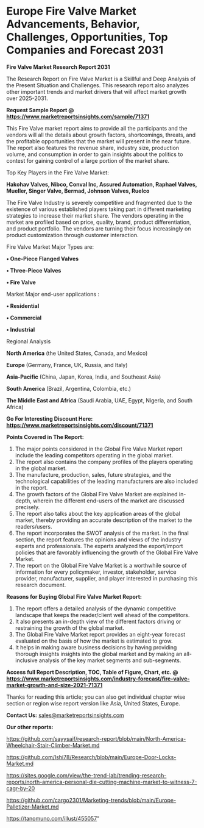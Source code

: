  # Europe Fire Valve Market Advancements, Behavior, Challenges, Opportunities, Top Companies and Forecast 2031

<strong>Fire Valve Market Research Report 2031</strong>

The Research Report on Fire Valve Market is a Skillful and Deep Analysis of the Present Situation and Challenges. This research report also analyzes other important trends and market drivers that will affect market growth over 2025-2031.

<strong>Request Sample Report @ <a href=https://www.marketreportsinsights.com/sample/71371>https://www.marketreportsinsights.com/sample/71371</a></strong>

This Fire Valve market report aims to provide all the participants and the vendors will all the details about growth factors, shortcomings, threats, and the profitable opportunities that the market will present in the near future. The report also features the revenue share, industry size, production volume, and consumption in order to gain insights about the politics to contest for gaining control of a large portion of the market share.

Top Key Players in the Fire Valve Market:

<strong>Hakohav Valves, Nibco, Conval Inc, Assured Automation, Raphael Valves, Mueller, Singer Valve, Bermad, Johnson Valves, Ruelco</strong>

The Fire Valve Industry is severely competitive and fragmented due to the existence of various established players taking part in different marketing strategies to increase their market share. The vendors operating in the market are profiled based on price, quality, brand, product differentiation, and product portfolio. The vendors are turning their focus increasingly on product customization through customer interaction.

Fire Valve Market Major Types are:

<strong>• One-Piece Flanged Valves

• Three-Piece Valves

• Fire Valve</strong>

Market Major end-user applications :

<strong>• Residential

• Commercial

• Industrial</strong>

Regional Analysis

</u><strong><b>North America</b></strong> (the United States, Canada, and Mexico)

<strong><b>Europe </b></strong>(Germany, France, UK, Russia, and Italy)

<strong><b>Asia-Pacific</b></strong> (China, Japan, Korea, India, and Southeast Asia)

<strong><b>South America</b></strong> (Brazil, Argentina, Colombia, etc.)

<strong><b>The Middle East and Africa</b></strong> (Saudi Arabia, UAE, Egypt, Nigeria, and South Africa)

<strong>Go For Interesting Discount Here: <a href=https://www.marketreportsinsights.com/discount/71371>https://www.marketreportsinsights.com/discount/71371</a></strong>

<strong>Points Covered in The Report:</strong>
<ol>
  <li>The major points considered in the Global Fire Valve Market report include the leading competitors operating in the global market.</li>
  <li>The report also contains the company profiles of the players operating in the global market.</li>
  <li>The manufacture, production, sales, future strategies, and the technological capabilities of the leading manufacturers are also included in the report.</li>
  <li>The growth factors of the Global Fire Valve Market are explained in-depth, wherein the different end-users of the market are discussed precisely.</li>
  <li>The report also talks about the key application areas of the global market, thereby providing an accurate description of the market to the readers/users.</li>
  <li>The report incorporates the SWOT analysis of the market. In the final section, the report features the opinions and views of the industry experts and professionals. The experts analyzed the export/import policies that are favorably influencing the growth of the Global Fire Valve Market.</li>
  <li>The report on the Global Fire Valve Market is a worthwhile source of information for every policymaker, investor, stakeholder, service provider, manufacturer, supplier, and player interested in purchasing this research document.</li>
</ol>
<strong>Reasons for Buying Global Fire Valve Market Report:</strong>

<ol>
  <li>The report offers a detailed analysis of the dynamic competitive landscape that keeps the reader/client well ahead of the competitors.</li>
  <li>It also presents an in-depth view of the different factors driving or restraining the growth of the global market.</li>
  <li>The Global Fire Valve Market report provides an eight-year forecast evaluated on the basis of how the market is estimated to grow.</li>
  <li>It helps in making aware business decisions by having providing thorough insights insights into the global market and by making an all-inclusive analysis of the key market segments and sub-segments.</li>
</ol>
<strong>Access full Report Description, TOC, Table of Figure, Chart, etc. @ <a href=https://www.marketreportsinsights.com/industry-forecast/fire-valve-market-growth-and-size-2021-71371>https://www.marketreportsinsights.com/industry-forecast/fire-valve-market-growth-and-size-2021-71371</a></strong>


Thanks for reading this article; you can also get individual chapter wise section or region wise report version like Asia, United States, Europe.

<strong>Contact Us:</strong>
sales@marketreportsinsights.com

<strong>Our other reports:</strong>

<a href=https://github.com/sayysaif/research-report/blob/main/North-America-Wheelchair-Stair-Climber-Market.md>https://github.com/sayysaif/research-report/blob/main/North-America-Wheelchair-Stair-Climber-Market.md</a>

<a href=https://github.com/Ishi78/Research/blob/main/Europe-Door-Locks-Market.md>https://github.com/Ishi78/Research/blob/main/Europe-Door-Locks-Market.md</a>

<a href=https://sites.google.com/view/the-trend-lab/trending-research-reports/north-america-personal-die-cutting-machine-market-to-witness-7-cagr-by-20>https://sites.google.com/view/the-trend-lab/trending-research-reports/north-america-personal-die-cutting-machine-market-to-witness-7-cagr-by-20</a>

<a href=https://github.com/cargo2301/Marketing-trends/blob/main/Europe-Palletizer-Market.md>https://github.com/cargo2301/Marketing-trends/blob/main/Europe-Palletizer-Market.md</a>

<a href=https://tanomuno.com/illust/455057>https://tanomuno.com/illust/455057</a>"
